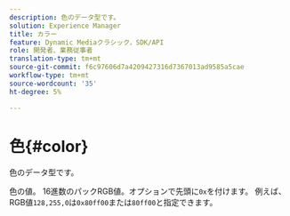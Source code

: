 ```yaml
---
description: 色のデータ型です。
solution: Experience Manager
title: カラー
feature: Dynamic Mediaクラシック，SDK/API
role: 開発者、業務従事者
translation-type: tm+mt
source-git-commit: f6c97606d7a4209427316d7367013ad9585a5cae
workflow-type: tm+mt
source-wordcount: '35'
ht-degree: 5%

---
```



# 色{#color}

色のデータ型です。

色の値。 16進数のパックRGB値。オプションで先頭に`0x`を付けます。 例えば、RGB値`128,255,0`は`0x80ff00`または`80ff00`と指定できます。
